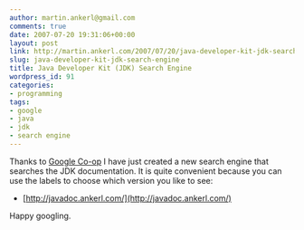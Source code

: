 ```yaml
---
author: martin.ankerl@gmail.com
comments: true
date: 2007-07-20 19:31:06+00:00
layout: post
link: http://martin.ankerl.com/2007/07/20/java-developer-kit-jdk-search-engine/
slug: java-developer-kit-jdk-search-engine
title: Java Developer Kit (JDK) Search Engine
wordpress_id: 91
categories:
- programming
tags:
- google
- java
- jdk
- search engine
---
```


Thanks to [Google Co-op](http://www.google.com/coop/) I have just created a new search engine that searches the JDK documentation. It is quite convenient because you can use the labels to choose which version you like to see:

  * [http://javadoc.ankerl.com/](http://javadoc.ankerl.com/)

Happy googling.
